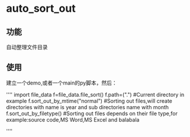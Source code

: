 # auto_sort_out

## 功能

自动整理文件目录

## 使用
建立一个demo,或者一个main的py脚本，然后：

''''
import file_data 
f=file_data.file_sort()
f.path=(".") #Current directory in example
f.sort_out_by_mtime("normal") #Sorting out files,will create directories with name is year and sub directories name with month
f.sort_out_by_filetype() #Sorting out files depends on their file type,for example:source code,MS Word,MS Excel and balabala

''''
